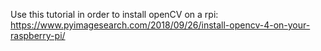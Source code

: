 Use this tutorial in order to install openCV on a rpi: https://www.pyimagesearch.com/2018/09/26/install-opencv-4-on-your-raspberry-pi/
